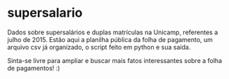 # supersalario
Dados sobre supersalários e duplas matrículas na Unicamp, referentes a julho de 2015. Estão aqui a planilha pública da folha de pagamento, um arquivo csv já organizado, o script feito em python e sua saída.

Sinta-se livre para ampliar e buscar mais fatos interessantes sobre a folha de pagamentos! :)

